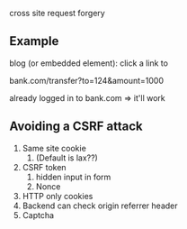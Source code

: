cross site request forgery


## Example

blog (or embedded element): click a link to

bank.com/transfer?to=124&amount=1000

already logged in to bank.com => it'll work


## Avoiding a CSRF attack

1. Same site cookie
	1. (Default is lax??)
2. CSRF token
	1. hidden input in form
	2. Nonce
3. HTTP only cookies
4. Backend can check origin referrer header
5. Captcha
